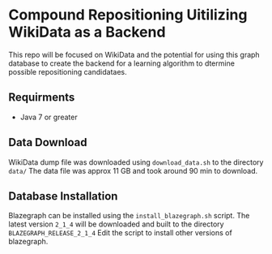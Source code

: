 # Compound Repositioning Uitilizing WikiData as a Backend

This repo will be focused on WikiData and the potential for using this graph
database to create the backend for a learning algorithm to dtermine possible
repositioning candidataes.

## Requirments

- Java 7 or greater

## Data Download

WikiData dump file was downloaded using `download_data.sh` to the directory `data/`
The data file was approx 11 GB and took around 90 min to download.

## Database Installation

Blazegraph can be installed using the `install_blazegraph.sh` script. The latest
version `2_1_4` will be downloaded and built to the directory `BLAZEGRAPH_RELEASE_2_1_4`
Edit the script to install other versions of blazegraph.
